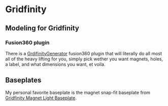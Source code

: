 # Gridfinity

## Modeling for Gridfinity

### Fusion360 plugin

There is a [GrdifinityGenerator](https://apps.autodesk.com/FUSION/en/Detail/Index?id=7197558650811789) fusion360 plugin that will literally do all most all of the heavy lifting for you, simply pick wether you want magnets, holes, a label, and what dimensions you want, et voila.

## Baseplates

My personal favorite baseplate is the magnet snap-fit baseplate from [Gridfinity Magnet Light Baseplate](https://www.printables.com/model/250550-gridfinity-magnet-light-baseplate/files).
